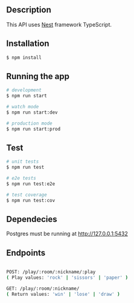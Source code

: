 ## Description

This API uses [Nest](https://github.com/nestjs/nest) framework TypeScript.

## Installation

```bash
$ npm install
```

## Running the app

```bash
# development
$ npm run start

# watch mode
$ npm run start:dev

# production mode
$ npm run start:prod
```

## Test

```bash
# unit tests
$ npm run test

# e2e tests
$ npm run test:e2e

# test coverage
$ npm run test:cov
```

## Dependecies

Postgres must be running at http://127.0.0.1:5432


## Endpoints

```bash

POST: /play/:room/:nickname/:play
( Play values: 'rock' | 'sissors' | 'paper' )

GET: /play/:room/:nickname/
( Return values: 'win' | 'lose' | 'draw' )

```
